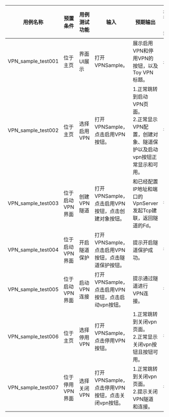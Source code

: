 | 用例名称         | 预置条件 	              | 用例测试功能               | 输入                      | 预期输出                                       | 是否自动 | 测试结果 |
|------------------| ---------------- |---------------------------|----------------------------|-----------------------------------------------| -------- | -------- |
| VPN_sample_test001 | 位于主页 | 界面UI展示 | 打开VPNSample。| 展示启用VPN和停用VPN的按钮，以及Toy VPN标题。| 是 | Pass |
| VPN_sample_test002 | 位于主页 | 选择启用VPN | 打开VPNSample，点击启用VPN按钮。| 1.正常跳转到启动VPN页面。<br/>2.正常显示VPN配置，创建对象、隧道保护以及启动vpn按钮正常显示和可用。| 否 | Pass |
| VPN_sample_test003 | 位于启动VPN界面 | 创建VPN隧道 | 打开VPNSample，点击启用VPN按钮，点击创建对象按钮。| 和已经配置IP地址和端口的VpnServer发起Tcp建联，返回隧道的Fd。| 否 | Pass |
| VPN_sample_test004 | 位于启动VPN界面 | 开启隧道保护 | 打开VPNSample，点击启用VPN按钮，点击隧道保护按钮。| 提示开启隧道保护成功。| 否 | Pass |
| VPN_sample_test005 | 位于启动VPN界面 | 启动VPN连接 | 打开VPNSample，点击启用VPN按钮，点击启动vpn按钮。| 提示通过隧道进行VPN连接。| 否 | Pass |
| VPN_sample_test006 | 位于主页 | 选择停用VPN | 打开VPNSample，点击停用VPN按钮。| 1.正常跳转到关闭vpn页面。<br/>2.正常显示关闭vpn按钮且按钮可用。| 否 | Pass |
| VPN_sample_test007 | 位于停用VPN界面 | 选择关闭VPN | 打开VPNSample，点击停用VPN按钮，点击关闭vpn按钮。| 1.正常跳转到关闭vpn页面。<br/>2.提示关闭VPN隧道和连接。| 否 | Pass |
